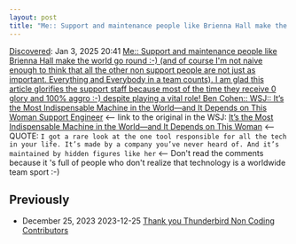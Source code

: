 ```yaml
---
layout: post
title: "Me:: Support and maintenance people like Brienna Hall make the world go round :-) (and of course I'm not naive enough to think that all the other non support people are not just as important. Everything and Everybody in a team counts). I am glad this article glorifies the support staff because most of the time they receive 0 glory and 100% aggro :-) despite playing a vital role! Ben Cohen:: WSJ:: It’s the Most Indispensable Machine in the World—and It Depends on This Woman Support Engineer"
---
```

[Discovered](http://rolandtanglao.com/2020/07/29/p1-blogthis-checkvist-list-links-to-blog/): Jan 3, 2025 20:41  [Me:: Support and maintenance people like Brienna Hall make the world go round :-) (and of course I'm not naive enough to think that all the other non support people are not just as important. Everything and Everybody in a team counts). I am glad this article glorifies the support staff because most of the time they receive 0 glory and 100% aggro :-) despite playing a vital role! Ben Cohen:: WSJ:: It’s the Most Indispensable Machine in the World—and It Depends on This Woman Support Engineer](https://archive.is/NXQou) <-- link to the original in the WSJ: [It’s the Most Indispensable Machine in the World—and It Depends on This Woman](https://www.wsj.com/tech/ai/asml-euv-machine-lithography-chips-967954d0) <-- QUOTE: `I got a rare look at the one tool responsible for all the tech in your life. It’s made by a company you’ve never heard of. And it’s maintained by hidden figures like her` <-- Don't read the comments because it 's full of people who don't realize that technology is a worldwide team sport :-) 

## Previously
* December 25, 2023 2023-12-25 [Thank you Thunderbird Non Coding Contributors](https://www.rolandmicroblog.com/2023/12/25/thank-you-thunderbird.html)
